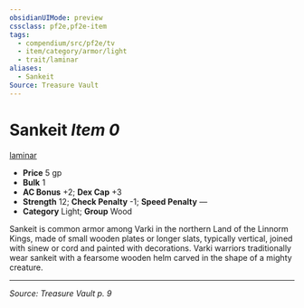 ```yaml
---
obsidianUIMode: preview
cssclass: pf2e,pf2e-item
tags:
  - compendium/src/pf2e/tv
  - item/category/armor/light
  - trait/laminar
aliases:
  - Sankeit
Source: Treasure Vault
---
```

# Sankeit *Item 0*  
[laminar](rules/traits/laminar-tv.md "Laminar Armor Trait")  

- **Price** 5 gp
- **Bulk** 1
- **AC Bonus** +2; **Dex Cap** +3
- **Strength** 12; **Check Penalty** -1; **Speed Penalty** —
- **Category** Light; **Group** Wood 

Sankeit is common armor among Varki in the northern Land of the Linnorm Kings, made of small wooden plates or longer slats, typically vertical, joined with sinew or cord and painted with decorations. Varki warriors traditionally wear sankeit with a fearsome wooden helm carved in the shape of a mighty creature.


---
*Source: Treasure Vault p. 9*